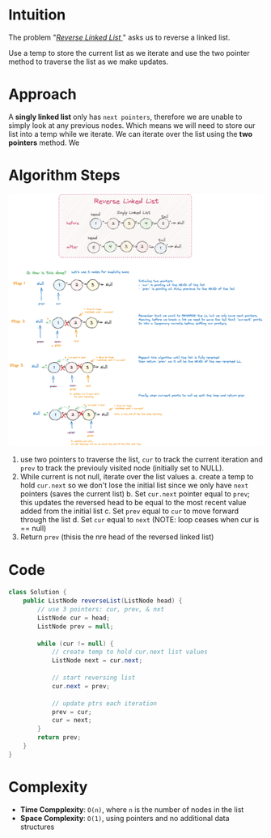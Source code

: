 # Intuition

The problem "*[Reverse Linked List
](https://leetcode.com/problems/reverse-linked-list/)*" asks us to reverse a linked list.

Use a temp to store the current list as we iterate and use the two pointer method to traverse the list as we make updates.

# Approach

A **singly linked list** only has `next pointers`, therefore we are unable to simply look at any previous nodes. Which means we will need to store our list into a temp while we iterate. We can iterate over the list using the **two pointers** method. We

# Algorithm Steps

![reverse LL](../images/revLL.png)

1. use two pointers to traverse the list, `cur` to track the current iteration and `prev` to track the previouly visited node (initially set to NULL).
2. While current is not null, iterate over the list values
    a. create a temp to hold `cur.next` so we don't lose the initial list since we only have `next` pointers (saves the current list)
    b. Set `cur.next` pointer equal to `prev`; this updates the reversed head to be equal to the most recent value added from the initial list
    c. Set `prev` equal to `cur` to move forward through the list
    d. Set `cur` equal to `next` (NOTE: loop ceases when cur is == null)
3. Return `prev` (thisis the nre head of the reversed linked list)

# Code

```java
class Solution {
    public ListNode reverseList(ListNode head) {
        // use 3 pointers: cur, prev, & nxt
        ListNode cur = head;
        ListNode prev = null;

        while (cur != null) {
            // create temp to hold cur.next list values
            ListNode next = cur.next;

            // start reversing list
            cur.next = prev;

            // update ptrs each iteration
            prev = cur;
            cur = next;
        }
        return prev;
    }
}
```

# Complexity

- **Time Compplexity**: `O(n)`, where `n` is the number of nodes in the list
- **Space Complexity**: `O(1)`, using pointers and no additional data structures
